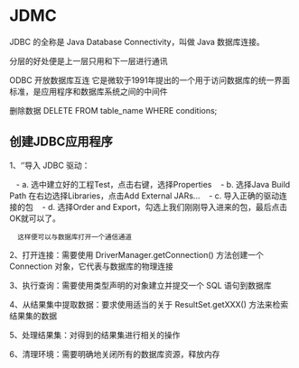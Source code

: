 # JDMC

JDBC 的全称是 Java Database Connectivity，叫做 Java 数据库连接。

分层的好处便是上一层只用和下一层进行通讯

ODBC 开放数据库互连 它是微软于1991年提出的一个用于访问数据库的统一界面标准，是应用程序和数据库系统之间的中间件

删除数据
      DELETE FROM table_name WHERE conditions;
      
## 创建JDBC应用程序 

1、‘’导入 JDBC 驱动：

    - a. 选中建立好的工程Test，点击右键，选择Properties
    - b. 选择Java Build Path 在右边选择Libraries，点击Add External JARs...
    - c. 导入正确的驱动连接的包
    - d. 选择Order and Export，勾选上我们刚刚导入进来的包，最后点击OK就可以了。
    
      这样便可以与数据库打开一个通信通道

2、打开连接：需要使用 DriverManager.getConnection() 方法创建一个Connection 对象，它代表与数据库的物理连接

3、执行查询：需要使用类型声明的对象建立并提交一个 SQL 语句到数据库

4、从结果集中提取数据：要求使用适当的关于 ResultSet.getXXX() 方法来检索结果集的数据

5、处理结果集：对得到的结果集进行相关的操作

6、清理环境：需要明确地关闭所有的数据库资源，释放内存    
